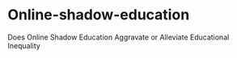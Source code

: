 # Online-shadow-education
Does Online Shadow Education Aggravate or Alleviate Educational Inequality
